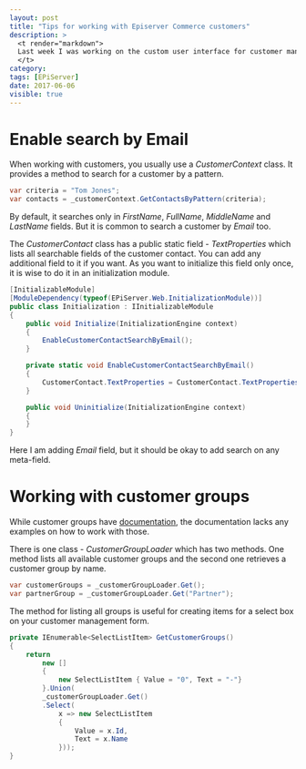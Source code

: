 ```yaml
---
layout: post
title: "Tips for working with Episerver Commerce customers"
description: >
  <t render="markdown">
  Last week I was working on the custom user interface for customer management and discovered two useful tips which help to work with customers in Episerver.
  </t>
category:
tags: [EPiServer]
date: 2017-06-06
visible: true
---
```


# Enable search by Email

When working with customers, you usually use a _CustomerContext_ class. It provides a method to search for a customer by a pattern.

```csharp
var criteria = "Tom Jones";
var contacts = _customerContext.GetContactsByPattern(criteria);
```

By default, it searches only in _FirstName_, _FullName_, _MiddleName_ and _LastName_ fields. But it is common to search a customer by _Email_ too.

The _CustomerContact_ class has a public static field - _TextProperties_ which lists all searchable fields of the customer contact. You can add any additional field to it if you want. As you want to initialize this field only once, it is wise to do it in an initialization module.

```csharp
[InitializableModule]
[ModuleDependency(typeof(EPiServer.Web.InitializationModule))]
public class Initialization : IInitializableModule
{
    public void Initialize(InitializationEngine context)
    {
        EnableCustomerContactSearchByEmail();
    }

    private static void EnableCustomerContactSearchByEmail()
    {
        CustomerContact.TextProperties = CustomerContact.TextProperties.Union(new[] {"Email"}).Distinct();
    }

    public void Uninitialize(InitializationEngine context)
    {
    }
}
```

Here I am adding _Email_ field, but it should be okay to add search on any meta-field.

# Working with customer groups

While customer groups have [documentation](https://world.episerver.com/documentation/developer-guides/commerce/customers/Customer-groups/), the documentation lacks any examples on how to work with those.

There is one class - _CustomerGroupLoader_ which has two methods. One method lists all available customer groups and the second one retrieves a customer group by name.

```csharp
var customerGroups = _customerGroupLoader.Get();
var partnerGroup = _customerGroupLoader.Get("Partner");
```

The method for listing all groups is useful for creating items for a select box on your customer management form.

```csharp
private IEnumerable<SelectListItem> GetCustomerGroups()
{
    return 
        new []
        {
            new SelectListItem { Value = "0", Text = "-"}
        }.Union(
        _customerGroupLoader.Get()
        .Select(
            x => new SelectListItem
            {
                Value = x.Id,
                Text = x.Name
            }));
}
```

